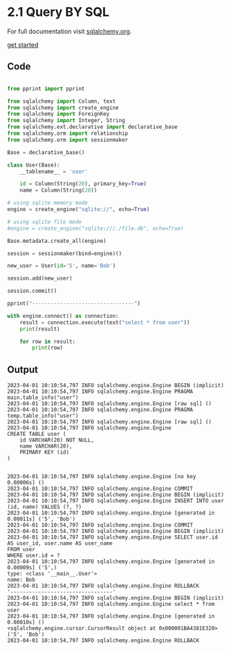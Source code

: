 # 2.1 Query BY SQL

For full documentation visit [sqlalchemy.org](https://www.sqlalchemy.org/).

[get started](https://docs.sqlalchemy.org/en/14/orm/quickstart.html)


## Code

```py

from pprint import pprint

from sqlalchemy import Column, text
from sqlalchemy import create_engine
from sqlalchemy import ForeignKey
from sqlalchemy import Integer, String
from sqlalchemy.ext.declarative import declarative_base
from sqlalchemy.orm import relationship
from sqlalchemy.orm import sessionmaker

Base = declarative_base()

class User(Base):
    __tablename__ = 'user'

    id = Column(String(20), primary_key=True)
    name = Column(String(20))

# using sqlite memory mode
engine = create_engine("sqlite://", echo=True)

# using sqlite file mode
#engine = create_engine("sqlite:///./file.db", echo=True)

Base.metadata.create_all(engine)

session = sessionmaker(bind=engine)()

new_user = User(id='5', name='Bob')

session.add(new_user)

session.commit()

pprint("---------------------------------")

with engine.connect() as connection:
    result = connection.execute(text("select * from user"))
    print(result)

    for row in result:
        print(row)


```

## Output
    
    2023-04-01 10:10:54,797 INFO sqlalchemy.engine.Engine BEGIN (implicit)
    2023-04-01 10:10:54,797 INFO sqlalchemy.engine.Engine PRAGMA main.table_info("user")
    2023-04-01 10:10:54,797 INFO sqlalchemy.engine.Engine [raw sql] ()
    2023-04-01 10:10:54,797 INFO sqlalchemy.engine.Engine PRAGMA temp.table_info("user")
    2023-04-01 10:10:54,797 INFO sqlalchemy.engine.Engine [raw sql] ()
    2023-04-01 10:10:54,797 INFO sqlalchemy.engine.Engine 
    CREATE TABLE user (
        id VARCHAR(20) NOT NULL, 
        name VARCHAR(20), 
        PRIMARY KEY (id)
    )


    2023-04-01 10:10:54,797 INFO sqlalchemy.engine.Engine [no key 0.00006s] ()
    2023-04-01 10:10:54,797 INFO sqlalchemy.engine.Engine COMMIT
    2023-04-01 10:10:54,797 INFO sqlalchemy.engine.Engine BEGIN (implicit)
    2023-04-01 10:10:54,797 INFO sqlalchemy.engine.Engine INSERT INTO user (id, name) VALUES (?, ?)
    2023-04-01 10:10:54,797 INFO sqlalchemy.engine.Engine [generated in 0.00011s] ('5', 'Bob')
    2023-04-01 10:10:54,797 INFO sqlalchemy.engine.Engine COMMIT
    2023-04-01 10:10:54,797 INFO sqlalchemy.engine.Engine BEGIN (implicit)
    2023-04-01 10:10:54,797 INFO sqlalchemy.engine.Engine SELECT user.id AS user_id, user.name AS user_name 
    FROM user 
    WHERE user.id = ?
    2023-04-01 10:10:54,797 INFO sqlalchemy.engine.Engine [generated in 0.00009s] ('5',)
    type: <class '__main__.User'>
    name: Bob
    2023-04-01 10:10:54,797 INFO sqlalchemy.engine.Engine ROLLBACK
    '---------------------------------'
    2023-04-01 10:10:54,797 INFO sqlalchemy.engine.Engine BEGIN (implicit)
    2023-04-01 10:10:54,797 INFO sqlalchemy.engine.Engine select * from user
    2023-04-01 10:10:54,797 INFO sqlalchemy.engine.Engine [generated in 0.00010s] ()
    <sqlalchemy.engine.cursor.CursorResult object at 0x000001BA4381E320>
    ('5', 'Bob')
    2023-04-01 10:10:54,797 INFO sqlalchemy.engine.Engine ROLLBACK